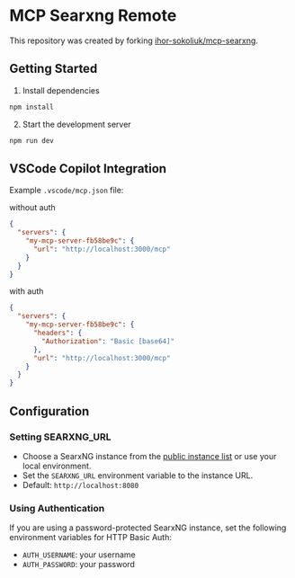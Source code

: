 # MCP Searxng Remote

This repository was created by forking [ihor-sokoliuk/mcp-searxng](https://github.com/ihor-sokoliuk/mcp-searxng).

## Getting Started

1. Install dependencies

```bash
npm install
```

2. Start the development server

```bash
npm run dev
```

## VSCode Copilot Integration

Example `.vscode/mcp.json` file:

without auth
```json 
{
  "servers": {
    "my-mcp-server-fb58be9c": {
      "url": "http://localhost:3000/mcp"
    }
  }
}
```

with auth
```json 
{
  "servers": {
    "my-mcp-server-fb58be9c": {
      "headers": {
        "Authorization": "Basic [base64]"
      },
      "url": "http://localhost:3000/mcp"
    }
  }
}
```

## Configuration

### Setting SEARXNG_URL

- Choose a SearxNG instance from the [public instance list](https://searx.space/) or use your local environment.
- Set the `SEARXNG_URL` environment variable to the instance URL.
- Default: `http://localhost:8080`

### Using Authentication

If you are using a password-protected SearxNG instance, set the following environment variables for HTTP Basic Auth:

- `AUTH_USERNAME`: your username
- `AUTH_PASSWORD`: your password
